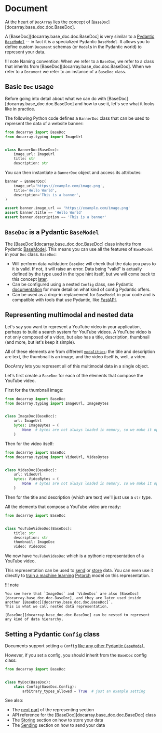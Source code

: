 # Document

At the heart of `DocArray` lies the concept of [`BaseDoc`][docarray.base_doc.doc.BaseDoc].

A [BaseDoc][docarray.base_doc.doc.BaseDoc] is very similar to a [Pydantic](https://docs.pydantic.dev/)
[`BaseModel`](https://docs.Pydantic.dev/usage/models) -- in fact it _is_ a specialized Pydantic `BaseModel`. It allows you to define custom `Document` schemas (or `Model`s in
the Pydantic world) to represent your data.

!!! note
    Naming convention: When we refer to a `BaseDoc`, we refer to a class that inherits from [BaseDoc][docarray.base_doc.doc.BaseDoc]. 
    When we refer to a `Document` we refer to an instance of a `BaseDoc` class.

## Basic `Doc` usage

Before going into detail about what we can do with [BaseDoc][docarray.base_doc.doc.BaseDoc] and how to use it, let's
see what it looks like in practice.

The following Python code defines a `BannerDoc` class that can be used to represent the data of a website banner:

```python
from docarray import BaseDoc
from docarray.typing import ImageUrl


class BannerDoc(BaseDoc):
    image_url: ImageUrl
    title: str
    description: str
```

You can then instantiate a `BannerDoc` object and access its attributes:

```python
banner = BannerDoc(
    image_url='https://example.com/image.png',
    title='Hello World',
    description='This is a banner',
)

assert banner.image_url == 'https://example.com/image.png'
assert banner.title == 'Hello World'
assert banner.description == 'This is a banner'
```

## `BaseDoc` is a Pydantic `BaseModel`

The [BaseDoc][docarray.base_doc.doc.BaseDoc] class inherits from Pydantic [BaseModel](https://docs.pydantic.dev/usage/models). This means you can use
all the features of `BaseModel` in your `Doc` class. `BaseDoc`:

* Will perform data validation: `BaseDoc` will check that the data you pass to it is valid. If not, it will raise an 
error. Data being "valid" is actually defined by the type used in the type hint itself, but we will come back to this concept [later](../../data_types/first_steps.md).
* Can be configured using a nested `Config` class, see Pydantic [documentation](https://docs.pydantic.dev/usage/model_config/) for more detail on what kind of config Pydantic offers.
* Can be used as a drop-in replacement for `BaseModel` in your code and is compatible with tools that use Pydantic, like [FastAPI]('https://fastapi.tiangolo.com/').

## Representing multimodal and nested data

Let's say you want to represent a YouTube video in your application, perhaps to build a search system for YouTube videos.
A YouTube video is not only composed of a video, but also has a title, description, thumbnail (and more, but let's keep it simple).

All of these elements are from different [`modalities`](../../data_types/first_steps.md): the title and description are text, the thumbnail is an image, and the video itself is, well, a video.

DocArray lets you represent all of this multimodal data in a single object. 

Let's first create a `BaseDoc` for each of the elements that compose the YouTube video.

First for the thumbnail image:

```python
from docarray import BaseDoc
from docarray.typing import ImageUrl, ImageBytes


class ImageDoc(BaseDoc):
    url: ImageUrl
    bytes: ImageBytes = (
        None  # bytes are not always loaded in memory, so we make it optional
    )
```

Then for the video itself:

```python
from docarray import BaseDoc
from docarray.typing import VideoUrl, VideoBytes


class VideoDoc(BaseDoc):
    url: VideoUrl
    bytes: VideoBytes = (
        None  # bytes are not always loaded in memory, so we make it optional
    )
``` 

Then for the title and description (which are text) we'll just use a `str` type.

All the elements that compose a YouTube video are ready:

```python
from docarray import BaseDoc


class YouTubeVideoDoc(BaseDoc):
    title: str
    description: str
    thumbnail: ImageDoc
    video: VideoDoc
```

We now have `YouTubeVideoDoc` which is a pythonic representation of a YouTube video. 

This representation can be used to [send](../sending/first_step.md) or [store](../storing/first_step.md) data. You can even use it directly to [train a machine learning](../../how_to/multimodal_training_and_serving.md) [Pytorch](https://pytorch.org/docs/stable/index.html) model on this representation. 

!!! note

    You see here that `ImageDoc` and `VideoDoc` are also [BaseDoc][docarray.base_doc.doc.BaseDoc], and they are later used inside another [BaseDoc][docarray.base_doc.doc.BaseDoc]`.
    This is what we call nested data representation. 

    [BaseDoc][docarray.base_doc.doc.BaseDoc] can be nested to represent any kind of data hierarchy.

## Setting a Pydantic `Config` class

Documents support setting a `Config` [like any other Pydantic `BaseModel`](https://docs.pydantic.dev/latest/usage/model_config/).

However, if you set a config, you should inherit from the `BaseDoc` config class:

```python
from docarray import BaseDoc


class MyDoc(BaseDoc):
    class Config(BaseDoc.Config):
        arbitrary_types_allowed = True  # just an example setting
```

See also:

* The [next part](./array.md) of the representing section
* API reference for the [BaseDoc][docarray.base_doc.doc.BaseDoc] class
* The [Storing](../storing/first_step.md) section on how to store your data 
* The [Sending](../sending/first_step.md) section on how to send your data
